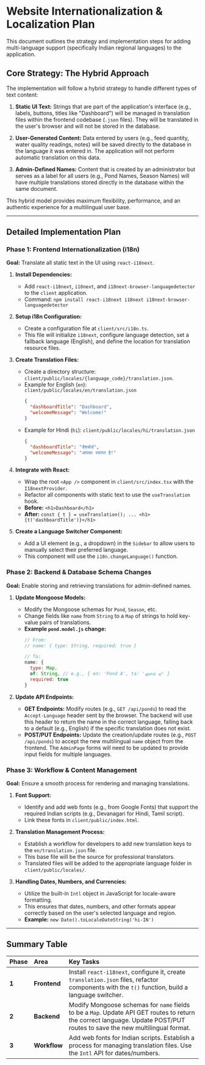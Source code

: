 # Website Internationalization & Localization Plan

This document outlines the strategy and implementation steps for adding multi-language support (specifically Indian regional languages) to the application.

## Core Strategy: The Hybrid Approach

The implementation will follow a hybrid strategy to handle different types of text content:

1.  **Static UI Text:** Strings that are part of the application's interface (e.g., labels, buttons, titles like "Dashboard") will be managed in translation files within the frontend codebase (`.json` files). They will be translated in the user's browser and will not be stored in the database.

2.  **User-Generated Content:** Data entered by users (e.g., feed quantity, water quality readings, notes) will be saved directly to the database in the language it was entered in. The application will not perform automatic translation on this data.

3.  **Admin-Defined Names:** Content that is created by an administrator but serves as a label for all users (e.g., Pond Names, Season Names) will have multiple translations stored directly in the database within the same document.

This hybrid model provides maximum flexibility, performance, and an authentic experience for a multilingual user base.

---

## Detailed Implementation Plan

### Phase 1: Frontend Internationalization (i18n)

**Goal:** Translate all static text in the UI using `react-i18next`.

1.  **Install Dependencies:**
    *   Add `react-i18next`, `i18next`, and `i18next-browser-languagedetector` to the `client` application.
    *   Command: `npm install react-i18next i18next i18next-browser-languagedetector`

2.  **Setup i18n Configuration:**
    *   Create a configuration file at `client/src/i18n.ts`.
    *   This file will initialize `i18next`, configure language detection, set a fallback language (English), and define the location for translation resource files.

3.  **Create Translation Files:**
    *   Create a directory structure: `client/public/locales/{language_code}/translation.json`.
    *   Example for English (`en`): `client/public/locales/en/translation.json`
        ```json
        {
          "dashboardTitle": "Dashboard",
          "welcomeMessage": "Welcome!"
        }
        ```
    *   Example for Hindi (`hi`): `client/public/locales/hi/translation.json`
        ```json
        {
          "dashboardTitle": "डैशबोर्ड",
          "welcomeMessage": "आपका स्वागत है!"
        }
        ```

4.  **Integrate with React:**
    *   Wrap the root `<App />` component in `client/src/index.tsx` with the `I18nextProvider`.
    *   Refactor all components with static text to use the `useTranslation` hook.
    *   **Before:** `<h1>Dashboard</h1>`
    *   **After:** `const { t } = useTranslation(); ... <h1>{t('dashboardTitle')}</h1>`

5.  **Create a Language Switcher Component:**
    *   Add a UI element (e.g., a dropdown) in the `Sidebar` to allow users to manually select their preferred language.
    *   This component will use the `i18n.changeLanguage()` function.

### Phase 2: Backend & Database Schema Changes

**Goal:** Enable storing and retrieving translations for admin-defined names.

1.  **Update Mongoose Models:**
    *   Modify the Mongoose schemas for `Pond`, `Season`, etc.
    *   Change fields like `name` from `String` to a `Map` of strings to hold key-value pairs of translations.
    *   **Example `pond.model.js` change:**
        ```javascript
        // From:
        // name: { type: String, required: true }

        // To:
        name: {
          type: Map,
          of: String, // e.g., { en: 'Pond A', ta: 'குளம் ஏ' }
          required: true
        }
        ```

2.  **Update API Endpoints:**
    *   **GET Endpoints:** Modify routes (e.g., `GET /api/ponds`) to read the `Accept-Language` header sent by the browser. The backend will use this header to return the name in the correct language, falling back to a default (e.g., English) if the specific translation does not exist.
    *   **POST/PUT Endpoints:** Update the creation/update routes (e.g., `POST /api/ponds`) to accept the new multilingual `name` object from the frontend. The `AdminPage` forms will need to be updated to provide input fields for multiple languages.

### Phase 3: Workflow & Content Management

**Goal:** Ensure a smooth process for rendering and managing translations.

1.  **Font Support:**
    *   Identify and add web fonts (e.g., from Google Fonts) that support the required Indian scripts (e.g., Devanagari for Hindi, Tamil script).
    *   Link these fonts in `client/public/index.html`.

2.  **Translation Management Process:**
    *   Establish a workflow for developers to add new translation keys to the `en/translation.json` file.
    *   This base file will be the source for professional translators.
    *   Translated files will be added to the appropriate language folder in `client/public/locales/`.

3.  **Handling Dates, Numbers, and Currencies:**
    *   Utilize the built-in `Intl` object in JavaScript for locale-aware formatting.
    *   This ensures that dates, numbers, and other formats appear correctly based on the user's selected language and region.
    *   **Example:** `new Date().toLocaleDateString('hi-IN')`

---

## Summary Table

| Phase | Area       | Key Tasks                                                                                                                            |
| :---- | :--------- | :----------------------------------------------------------------------------------------------------------------------------------- |
| **1** | **Frontend** | Install `react-i18next`, configure it, create `translation.json` files, refactor components with the `t()` function, build a language switcher. |
| **2** | **Backend**  | Modify Mongoose schemas for `name` fields to be a `Map`. Update API GET routes to return the correct language. Update POST/PUT routes to save the new multilingual format. |
| **3** | **Workflow** | Add web fonts for Indian scripts. Establish a process for managing translation files. Use the `Intl` API for dates/numbers.      |
